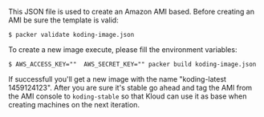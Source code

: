 This JSON file is used to create an Amazon AMI based. Before creating an AMI be
sure the template is valid:

	$ packer validate koding-image.json

To create a new image execute, please fill the environment variables:

	$ AWS_ACCESS_KEY=""  AWS_SECRET_KEY="" packer build koding-image.json

If successfull you'll get a new image with the name "koding-latest
1459124123".  After you are sure it's stable go ahead and tag the AMI
from the AMI console to `koding-stable` so that Kloud can use it as base
when creating machines on the next iteration.

